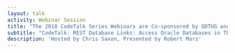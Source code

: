 ```yaml
---
layout: talk
activity: Webinar Session
title: "The 2018 CodeTalk Series Webinars are Co-sponsored by ODTUG and IOUG."
subtitle: "CodeTalk: REST Database Links: Access Oracle Databases in The Cloud Using ORDS, REST, and JSON"
description: 'Hosted by Chris Saxon, Presented by Robert Marz'
---
```

